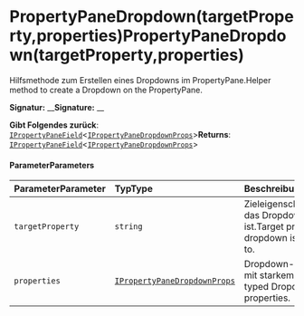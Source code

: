 # <a name="propertypanedropdowntargetpropertyproperties"></a><span data-ttu-id="b1b08-101">PropertyPaneDropdown(targetProperty,properties)</span><span class="sxs-lookup"><span data-stu-id="b1b08-101">PropertyPaneDropdown(targetProperty,properties)</span></span>




<span data-ttu-id="b1b08-102">Hilfsmethode zum Erstellen eines Dropdowns im PropertyPane.</span><span class="sxs-lookup"><span data-stu-id="b1b08-102">Helper method to create a Dropdown on the PropertyPane.</span></span>

<span data-ttu-id="b1b08-103">**Signatur:** __</span><span class="sxs-lookup"><span data-stu-id="b1b08-103">**Signature:** __</span></span>

<span data-ttu-id="b1b08-104">**Gibt Folgendes zurück**: [`IPropertyPaneField`](../sp-webpart-base/ipropertypanefield.md)<[`IPropertyPaneDropdownProps`](../sp-webpart-base/ipropertypanedropdownprops.md)></span><span class="sxs-lookup"><span data-stu-id="b1b08-104">**Returns**: [`IPropertyPaneField`](../sp-webpart-base/ipropertypanefield.md)<[`IPropertyPaneDropdownProps`](../sp-webpart-base/ipropertypanedropdownprops.md)></span></span>





#### <a name="parameters"></a><span data-ttu-id="b1b08-105">Parameter</span><span class="sxs-lookup"><span data-stu-id="b1b08-105">Parameters</span></span>


| <span data-ttu-id="b1b08-106">Parameter</span><span class="sxs-lookup"><span data-stu-id="b1b08-106">Parameter</span></span>    | <span data-ttu-id="b1b08-107">Typ</span><span class="sxs-lookup"><span data-stu-id="b1b08-107">Type</span></span>    | <span data-ttu-id="b1b08-108">Beschreibung</span><span class="sxs-lookup"><span data-stu-id="b1b08-108">Description</span></span> |
|:-------------|:---------------|:------------|
| `targetProperty`    | `string` | <span data-ttu-id="b1b08-109">Zieleigenschaft, mit der das Dropdown verknüpft ist.</span><span class="sxs-lookup"><span data-stu-id="b1b08-109">Target property the dropdown is associated to.</span></span> |
| `properties`    | [`IPropertyPaneDropdownProps`](../sp-webpart-base/ipropertypanedropdownprops.md) | <span data-ttu-id="b1b08-110">Dropdown-Eigenschaften mit starkem Typ.</span><span class="sxs-lookup"><span data-stu-id="b1b08-110">Strongly typed Dropdown properties.</span></span> |


